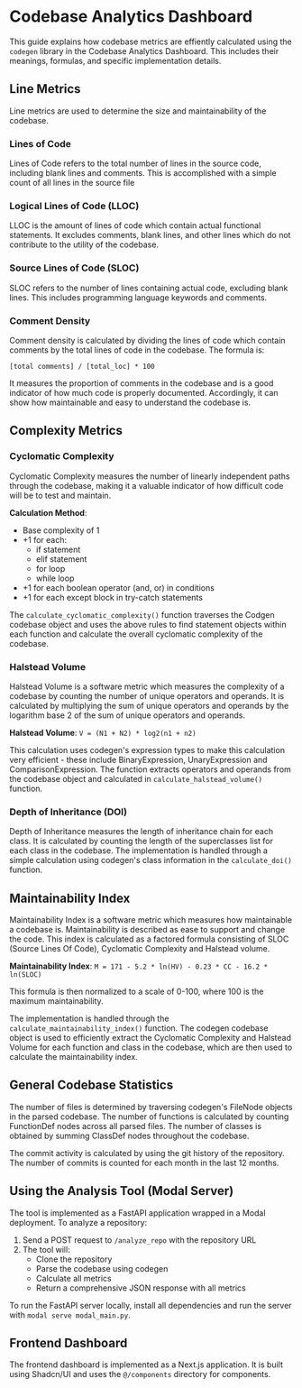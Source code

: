 # Codebase Analytics Dashboard

This guide explains how codebase metrics are effiently calculated using the `codegen` library in the Codebase Analytics Dashboard. This includes their meanings, formulas, and specific implementation details.

## Line Metrics

Line metrics are used to determine the size and maintainability of the codebase.

### Lines of Code
Lines of Code refers to the total number of lines in the source code, including blank lines and comments. This is accomplished with a simple count of all lines in the source file

### Logical Lines of Code (LLOC)
LLOC is the amount of lines of code which contain actual functional statements. It excludes comments, blank lines, and other lines which do not contribute to the utility of the codebase.

### Source Lines of Code (SLOC)
SLOC refers to the number of lines containing actual code, excluding blank lines. This includes programming language keywords and comments.

### Comment Density
Comment density is calculated by dividing the lines of code which contain comments by the total lines of code in the codebase. The formula is:

 `[total comments] / [total_loc] * 100`

It measures the proportion of comments in the codebase and is a good indicator of how much code is properly documented. Accordingly, it can show how maintainable and easy to understand the codebase is.

## Complexity Metrics

### Cyclomatic Complexity
Cyclomatic Complexity measures the number of linearly independent paths through the codebase, making it a valuable indicator of how difficult code will be to test and maintain.

**Calculation Method**:
  - Base complexity of 1
  - +1 for each:
    - if statement
    - elif statement
    - for loop
    - while loop
  - +1 for each boolean operator (and, or) in conditions
  - +1 for each except block in try-catch statements

The `calculate_cyclomatic_complexity()` function traverses the Codgen codebase object and uses the above rules to find statement objects within each function and calculate the overall cyclomatic complexity of the codebase.

### Halstead Volume
Halstead Volume is a software metric which measures the complexity of a codebase by counting the number of unique operators and operands. It is calculated by multiplying the sum of unique operators and operands by the logarithm base 2 of the sum of unique operators and operands.

**Halstead Volume**: `V = (N1 + N2) * log2(n1 + n2)`

This calculation uses codegen's expression types to make this calculation very efficient - these include BinaryExpression, UnaryExpression and ComparisonExpression. The function extracts operators and operands from the codebase object and calculated in `calculate_halstead_volume()` function.

### Depth of Inheritance (DOI)
Depth of Inheritance measures the length of inheritance chain for each class. It is calculated by counting the length of the superclasses list for each class in the codebase.  The implementation is handled through a simple calculation using codegen's class information in the `calculate_doi()` function.

## Maintainability Index
Maintainability Index is a software metric which measures how maintainable a codebase is. Maintainability is described as ease to support and change the code. This index is calculated as a factored formula consisting of SLOC (Source Lines Of Code), Cyclomatic Complexity and Halstead volume.

**Maintainability Index**: `M = 171 - 5.2 * ln(HV) - 0.23 * CC - 16.2 * ln(SLOC)`

This formula is then normalized to a scale of 0-100, where 100 is the maximum maintainability.

The implementation is handled through the `calculate_maintainability_index()` function. The codegen codebase object is used to efficiently extract the Cyclomatic Complexity and Halstead Volume for each function and class in the codebase, which are then used to calculate the maintainability index.

## General Codebase Statistics
The number of files is determined by traversing codegen's FileNode objects in the parsed codebase. The number of functions is calculated by counting FunctionDef nodes across all parsed files. The number of classes is obtained by summing ClassDef nodes throughout the codebase.

The commit activity is calculated by using the git history of the repository. The number of commits is counted for each month in the last 12 months.

## Using the Analysis Tool (Modal Server)

The tool is implemented as a FastAPI application wrapped in a Modal deployment. To analyze a repository:

1. Send a POST request to `/analyze_repo` with the repository URL
2. The tool will:
   - Clone the repository
   - Parse the codebase using codegen
   - Calculate all metrics
   - Return a comprehensive JSON response with all metrics

To run the FastAPI server locally, install all dependencies and run the server with `modal serve modal_main.py`.

## Frontend Dashboard

The frontend dashboard is implemented as a Next.js application. It is built using Shadcn/UI and uses the `@/components` directory for components.